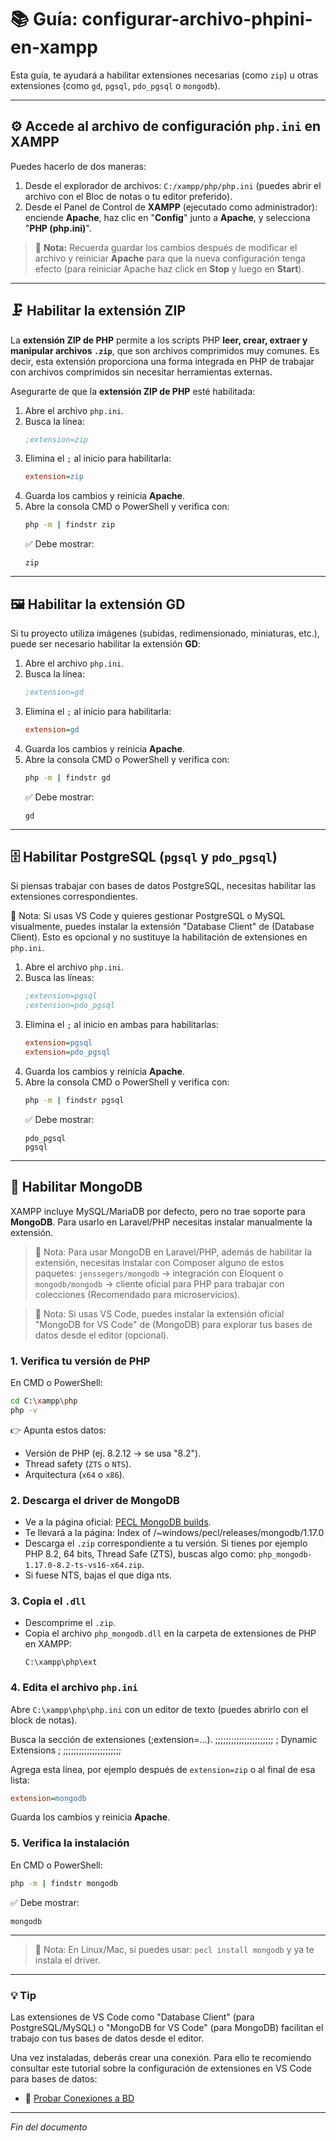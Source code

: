# 📚 Guía: configurar-archivo-phpini-en-xampp

Esta guía, te ayudará a habilitar extensiones necesarias (como `zip`) u otras extensiones (como `gd`, `pgsql`, `pdo_pgsql` o `mongodb`).

---

## ⚙️ Accede al archivo de configuración `php.ini` en XAMPP

Puedes hacerlo de dos maneras:

1. Desde el explorador de archivos: `C:/xampp/php/php.ini` (puedes abrir el archivo con el Bloc de notas o tu editor preferido).
2. Desde el Panel de Control de **XAMPP** (ejecutado como administrador): enciende **Apache**, haz clic en "**Config**" junto a **Apache**, y selecciona "**PHP (php.ini)**".

> 🔹 **Nota:** Recuerda guardar los cambios después de modificar el archivo y reiniciar **Apache** para que la nueva configuración tenga efecto (para reiniciar Apache haz click en **Stop** y luego en **Start**).

---

## 🗜️ Habilitar la extensión ZIP

La **extensión ZIP de PHP** permite a los scripts PHP **leer, crear, extraer y manipular archivos `.zip`**, que son archivos comprimidos muy comunes. Es decir, esta extensión proporciona una forma integrada en PHP de trabajar con archivos comprimidos sin necesitar herramientas externas.

Asegurarte de que la **extensión ZIP de PHP** esté habilitada: 

1. Abre el archivo `php.ini`.  
2. Busca la línea:  
   ```ini
   ;extension=zip
   ```  
3. Elimina el `;` al inicio para habilitarla:  
   ```ini
   extension=zip
   ```  
4. Guarda los cambios y reinicia **Apache**.  
5. Abre la consola CMD o PowerShell y verifica con:  
   ```bash
   php -m | findstr zip
   ```
   ✅ Debe mostrar:  
   ```
   zip
   ```

---

## 🖼️ Habilitar la extensión GD

Si tu proyecto utiliza imágenes (subidas, redimensionado, miniaturas, etc.), puede ser necesario habilitar la extensión **GD**:

1. Abre el archivo `php.ini`.  
2. Busca la línea:  
   ```ini
   ;extension=gd
   ```  
3. Elimina el `;` al inicio para habilitarla:   
   ```ini
   extension=gd
   ```  
4. Guarda los cambios y reinicia **Apache**.  
5. Abre la consola CMD o PowerShell y verifica con:  
   ```bash
   php -m | findstr gd
   ```
   ✅ Debe mostrar:  
   ```
   gd
   ```

---

## 🗄️ Habilitar PostgreSQL (`pgsql` y `pdo_pgsql`)

Si piensas trabajar con bases de datos PostgreSQL, necesitas habilitar las extensiones correspondientes.

🔹 Nota: Si usas VS Code y quieres gestionar PostgreSQL o MySQL visualmente, puedes instalar la extensión "Database Client" de (Database Client). Esto es opcional y no sustituye la habilitación de extensiones en `php.ini`.

1. Abre el archivo `php.ini`.  
2. Busca las líneas:  
   ```ini
   ;extension=pgsql
   ;extension=pdo_pgsql
   ```  
3. Elimina el `;` al inicio en ambas para habilitarlas:  
   ```ini
   extension=pgsql
   extension=pdo_pgsql
   ```  
4. Guarda los cambios y reinicia **Apache**.  
5. Abre la consola CMD o PowerShell y verifica con:  
   ```bash
   php -m | findstr pgsql
   ```
   ✅ Debe mostrar:  
   ```
   pdo_pgsql
   pgsql
   ```

---

## 🍃 Habilitar MongoDB

XAMPP incluye MySQL/MariaDB por defecto, pero no trae soporte para **MongoDB**. Para usarlo en Laravel/PHP necesitas instalar manualmente la extensión.

> 🔹 Nota: Para usar MongoDB en Laravel/PHP, además de habilitar la extensión, necesitas instalar con Composer alguno de estos paquetes: `jenssegers/mongodb` → integración con Eloquent o `mongodb/mongodb` → cliente oficial para PHP para trabajar con colecciones (Recomendado para microservicios).

> 🔹 Nota: Si usas VS Code, puedes instalar la extensión oficial "MongoDB for VS Code" de (MongoDB) para explorar tus bases de datos desde el editor (opcional).

### 1. Verifica tu versión de PHP

En CMD o PowerShell:  
```bash
cd C:\xampp\php
php -v
```
👉 Apunta estos datos:  
- Versión de PHP (ej. 8.2.12 → se usa "8.2").  
- Thread safety (`ZTS` o `NTS`).  
- Arquitectura (`x64` o `x86`).

### 2. Descarga el driver de MongoDB

- Ve a la página oficial: [PECL MongoDB builds](https://downloads.php.net/~windows/pecl/releases/mongodb/1.17.0/?utm_source=chatgpt.com).  
- Te llevará a la página: Index of /~windows/pecl/releases/mongodb/1.17.0
- Descarga el `.zip` correspondiente a tu versión. Si tienes por ejemplo PHP 8.2, 64 bits, Thread Safe (ZTS), buscas algo como: `php_mongodb-1.17.0-8.2-ts-vs16-x64.zip`.
- Si fuese NTS, bajas el que diga nts.

### 3. Copia el `.dll`

- Descomprime el `.zip`.
- Copia el archivo `php_mongodb.dll` en la carpeta de extensiones de PHP en XAMPP:  
  ```
  C:\xampp\php\ext
  ```

### 4. Edita el archivo `php.ini`

Abre `C:\xampp\php\php.ini` con un editor de texto (puedes abrirlo con el block de notas).

Busca la sección de extensiones (;extension=...).
;;;;;;;;;;;;;;;;;;;;;;
; Dynamic Extensions ;
;;;;;;;;;;;;;;;;;;;;;;

Agrega esta línea, por ejemplo después de `extension=zip` o al final de esa lista:  
```ini
extension=mongodb
```
Guarda los cambios y reinicia **Apache**. 

### 5. Verifica la instalación

En CMD o PowerShell:  
```bash
php -m | findstr mongodb
```  
✅ Debe mostrar:  
```
mongodb
```

---

> 🔹 Nota: En Linux/Mac, sí puedes usar: `pecl install mongodb` y ya te instala el driver.

---

### 💡 Tip

Las extensiones de VS Code como "Database Client" (para PostgreSQL/MySQL) o "MongoDB for VS Code" (para MongoDB) facilitan el trabajo con tus bases de datos desde el editor.

Una vez instaladas, deberás crear una conexión. Para ello te recomiendo consultar este tutorial sobre la configuración de extensiones en VS Code para bases de datos:

- 📖 [Probar Conexiones a BD](https://youtu.be/ekM3S2DX19k?list=PLlerKZbEcUVR6lPYQcFb77CsJVPZpWyFK)

---

*Fin del documento*
